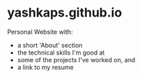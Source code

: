 # yashkaps.github.io
Personal Website with: 
- a short 'About' section
- the technical skills I'm good at
- some of the projects I've worked on, and 
- a link to my resume
